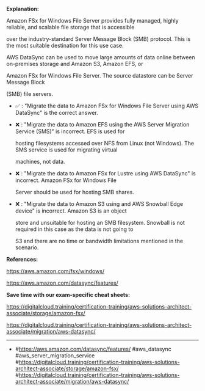 **Explanation:**

Amazon FSx for Windows File Server provides fully managed, highly reliable, and scalable file storage that is accessible

over the industry-standard Server Message Block (SMB) protocol. This is the most suitable destination for this use case.

AWS DataSync can be used to move large amounts of data online between on-premises storage and Amazon S3, Amazon EFS, or

Amazon FSx for Windows File Server. The source datastore can be Server Message Block

(SMB) file servers.

- ✅ :  "Migrate the data to Amazon FSx for Windows File Server using AWS DataSync" is the correct answer.

- ❌ :  "Migrate the data to Amazon EFS using the AWS Server Migration Service (SMS)" is incorrect. EFS is used for

  hosting filesystems accessed over NFS from Linux (not Windows). The SMS service is used for migrating virtual

  machines, not data.

- ❌ :  "Migrate the data to Amazon FSx for Lustre using AWS DataSync" is incorrect. Amazon FSx for Windows File

  Server should be used for hosting SMB shares.

- ❌ :  "Migrate the data to Amazon S3 using and AWS Snowball Edge device" is incorrect. Amazon S3 is an object

  store and unsuitable for hosting an SMB filesystem. Snowball is not required in this case as the data is not going to

  S3 and there are no time or bandwidth limitations mentioned in the scenario.

**References:**

<https://aws.amazon.com/fsx/windows/>

<https://aws.amazon.com/datasync/features/>

**Save time with our exam-specific cheat sheets:**

<https://digitalcloud.training/certification-training/aws-solutions-architect-associate/storage/amazon-fsx/>

<https://digitalcloud.training/certification-training/aws-solutions-architect-associate/migration/aws-datasync/>

----

- #<https://aws.amazon.com/datasync/features/> #aws_datasync #aws_server_migration_service #<https://digitalcloud.training/certification-training/aws-solutions-architect-associate/storage/amazon-fsx/> #<https://digitalcloud.training/certification-training/aws-solutions-architect-associate/migration/aws-datasync/>
